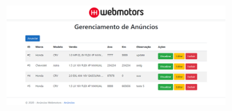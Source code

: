 ![alt text](https://github.com/andregorato/testewebmotors/blob/master/prints-telas-funcionando/index.PNG)
